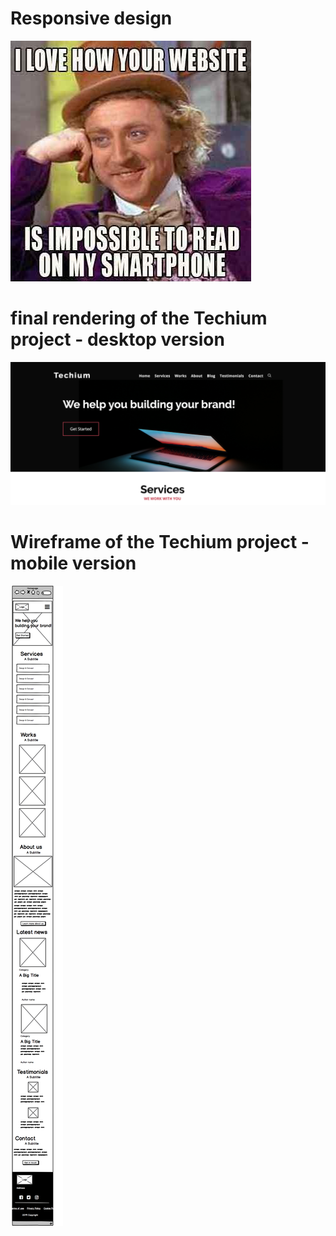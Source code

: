 # Responsive design

![Responsive alt text](./images/meme.png)

# final rendering of the Techium project - desktop version

![final rendering](./images/final.png)

# Wireframe of the Techium project - mobile version

![wireframe](./images/responsive.png)

